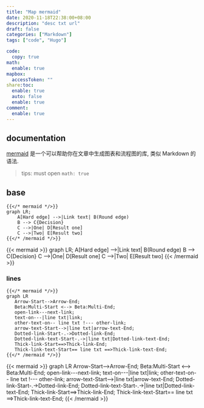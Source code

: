 ```yaml
---
title: "Map mermaid"
date: 2020-11-18T22:38:00+08:00
description: "desc txt url"
draft: false
categories: ["Markdown"]
tags: ["code", "Hugo"]

code:
  copy: true
math:
  enable: true
mapbox:
  accessToken: ""
share:toc:
  enable: true
  auto: false
  enable: true
comment:
  enable: true
---
```


## documentation

[mermaid](https://mermaidjs.github.io/) 是一个可以帮助你在文章中生成图表和流程图的库, 类似 Markdown 的语法.

> tips: must open `math: true`

## base

```
{{</* mermaid */>}}
graph LR;
    A[Hard edge] -->|Link text| B(Round edge)
    B --> C{Decision}
    C -->|One| D[Result one]
    C -->|Two| E[Result two]
{{</* /mermaid */>}}
```

{{< mermaid >}}
graph LR;
    A[Hard edge] -->|Link text| B(Round edge)
    B --> C{Decision}
    C -->|One| D[Result one]
    C -->|Two| E[Result two]
{{< /mermaid >}}

### lines

```
{{</* mermaid */>}}
graph LR
   Arrow-Start-->Arrow-End;
   Beta:Multi-Start <--> Beta:Multi-End;
   open-link---next-link;
   text-on---|line txt|link;
   other-text-on-- line txt !--- other-link;
   arrow-text-Start-->|line txt|arrow-text-End;
   Dotted-link-Start-.->Dotted-link-End;
   Dotted-link-text-Start-.->|line txt|Dotted-link-text-End;
   Thick-link-Start==>Thick-link-End;
   Thick-link-text-Start== line txt ==>Thick-link-text-End;
{{</* /mermaid */>}}
```

{{< mermaid >}}
graph LR
   Arrow-Start-->Arrow-End;
   Beta:Multi-Start <--> Beta:Multi-End;
   open-link---next-link;
   text-on---|line txt|link;
   other-text-on-- line txt !--- other-link;
   arrow-text-Start-->|line txt|arrow-text-End;
   Dotted-link-Start-.->Dotted-link-End;
   Dotted-link-text-Start-.->|line txt|Dotted-link-text-End;
   Thick-link-Start==>Thick-link-End;
   Thick-link-text-Start== line txt ==>Thick-link-text-End;
{{< /mermaid >}}